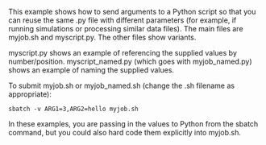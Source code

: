 This example shows how to send arguments to a Python script so that you can reuse the same .py file with different parameters (for example, if running simulations or processing similar data files).  The main files are myjob.sh and myscript.py.  The other files show variants.

myscript.py shows an example of referencing the supplied values by number/position.  myscript\_named.py (which goes with myjob\_named.py) shows an example of naming the supplied values.  

To submit myjob.sh or myjob\_named.sh (change the .sh filename as appropriate): 

```
sbatch -v ARG1=3,ARG2=hello myjob.sh
```

In these examples, you are passing in the values to Python from the sbatch command, but you could also hard code them explicitly into myjob.sh.  


